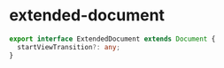 # extended-document

```ts
export interface ExtendedDocument extends Document {
  startViewTransition?: any;
}
```